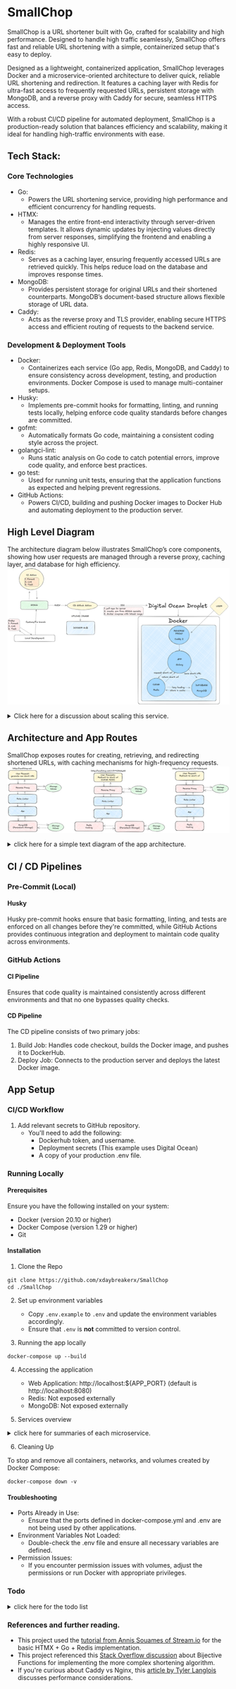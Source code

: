 # SmallChop

SmallChop is a URL shortener built with Go, crafted for scalability and high performance. Designed to handle high traffic seamlessly, SmallChop offers fast and reliable URL shortening with a simple, containerized setup that's easy to deploy.

Designed as a lightweight, containerized application, SmallChop leverages Docker and a microservice-oriented architecture to deliver quick, reliable URL shortening and redirection.
It features a caching layer with Redis for ultra-fast access to frequently requested URLs, persistent storage with MongoDB, and a reverse proxy with Caddy for secure, seamless HTTPS access.

With a robust CI/CD pipeline for automated deployment, SmallChop is a production-ready solution that balances efficiency and scalability, making it ideal for handling high-traffic environments with ease.

## Tech Stack:

### Core Technologies

-   Go:
    -   Powers the URL shortening service, providing high performance and efficient concurrency for handling requests.
-   HTMX:
    -   Manages the entire front-end interactivity through server-driven templates. It allows dynamic updates by injecting values directly from server responses, simplifying the frontend and enabling a highly responsive UI.
-   Redis:
    -   Serves as a caching layer, ensuring frequently accessed URLs are retrieved quickly. This helps reduce load on the database and improves response times.
-   MongoDB:
    -   Provides persistent storage for original URLs and their shortened counterparts. MongoDB’s document-based structure allows flexible storage of URL data.
-   Caddy:
    -   Acts as the reverse proxy and TLS provider, enabling secure HTTPS access and efficient routing of requests to the backend service.

### Development & Deployment Tools

-   Docker:
    -   Containerizes each service (Go app, Redis, MongoDB, and Caddy) to ensure consistency across development, testing, and production environments. Docker Compose is used to manage multi-container setups.
-   Husky:
    -   Implements pre-commit hooks for formatting, linting, and running tests locally, helping enforce code quality standards before changes are committed.
-   gofmt:
    -   Automatically formats Go code, maintaining a consistent coding style across the project.
-   golangci-lint:
    -   Runs static analysis on Go code to catch potential errors, improve code quality, and enforce best practices.
-   go test:
    -   Used for running unit tests, ensuring that the application functions as expected and helping prevent regressions.
-   GitHub Actions:
    -   Powers CI/CD, building and pushing Docker images to Docker Hub and automating deployment to the production server.

## High Level Diagram

The architecture diagram below illustrates SmallChop’s core components, showing how user requests are managed through a reverse proxy, caching layer, and database for high efficiency.
![diagram](./docs/assets/high-level.png)

<details>
<summary>Click here for a discussion about scaling this service.</summary>

In an enterprise environment, SmallChop would typically be deployed with Kubernetes to enable high scalability and manageability. By using Kubernetes, the application could run across multiple pods and nodes, allowing for automatic scaling in response to traffic spikes. This setup would also enable seamless updates and rollbacks through Kubernetes’ built-in deployment strategies, such as rolling updates. Additionally, a load balancer would be essential to distribute incoming traffic evenly across instances, ensuring high availability and minimizing latency. This would also allow easy integration of a more robust secret manager than what is currently implemented in this project.

However, for a project of this scale and purpose, using Kubernetes and a load balancer would be overkill. Instead, SmallChop is deployed using Docker Compose on a single DigitalOcean Droplet, which provides a streamlined, cost-effective environment suitable for demonstration and portfolio purposes. This approach keeps infrastructure simple while showcasing containerized microservices architecture. It maintains the essential components—caching, persistent storage, and reverse proxy—while remaining accessible and manageable for a smaller deployment. This setup can later be adapted to a more advanced Kubernetes environment if needed, making SmallChop flexible and adaptable for future growth.

</details>

## Architecture and App Routes

SmallChop exposes routes for creating, retrieving, and redirecting shortened URLs, with caching mechanisms for high-frequency requests.
![diagram](./docs/assets/routes.png)

<details>
<summary>click here for a simple text diagram of the app architecture.</summary>

## Architecture

```
            +---------------------+
            |     User Requests   |
            +---------------------+
                      |
                      v
         +----------------------------+
         |      URL Shortener API     |
         |        (Go Service)        |
         +----------------------------+
                      |
                      v
  +------------------------------------------+
  |          Caching Layer (Redis)           |
  +------------------------------------------+
                      |
                      v
  +------------------------------------------+
  |       Persistent Storage (MongoDB)       |
  +------------------------------------------+
```

## MVP Architecture

```
            +---------------------+
            |     User Requests   |
            +---------------------+
                      |
                      v
         +----------------------------+
         |      URL Shortener API     |
         |        (Go Service)        |
         +----------------------------+
                      |
                      v
  +------------------------------------------+
  |            Redis as a DB                 |
  +------------------------------------------+
```

</details>

## CI / CD Pipelines

### Pre-Commit (Local)

#### Husky

Husky pre-commit hooks ensure that basic formatting, linting, and tests are enforced on all changes before they're committed, while GitHub Actions provides continuous integration and deployment to maintain code quality across environments.

### GitHub Actions

#### **CI Pipeline**

Ensures that code quality is maintained consistently across different environments and that no one bypasses quality checks.

#### **CD Pipeline**

The CD pipeline consists of two primary jobs:

1. Build Job: Handles code checkout, builds the Docker image, and pushes it to DockerHub.
2. Deploy Job: Connects to the production server and deploys the latest Docker image.

## App Setup

### CI/CD Workflow

1. Add relevant secrets to GitHub repository.
    - You'll need to add the following:
        - Dockerhub token, and username.
        - Deployment secrets (This example uses Digital Ocean)
        - A copy of your production .env file.

### Running Locally

#### Prerequisites

Ensure you have the following installed on your system:

-   Docker (version 20.10 or higher)
-   Docker Compose (version 1.29 or higher)
-   Git

#### Installation

1. Clone the Repo

```
git clone https://github.com/xdaybreakerx/SmallChop
cd ./SmallChop
```

2. Set up environment variables

    - Copy `.env.example` to `.env` and update the environment variables accordingly.
    - Ensure that `.env` is **not** committed to version control.

3. Running the app locally

```
docker-compose up --build
```

4. Accessing the application

    - Web Application: http://localhost:${APP_PORT} (default is http://localhost:8080)
    - Redis: Not exposed externally
    - MongoDB: Not exposed externally

5. Services overview
 <details>
 <summary>click here for summaries of each microservice.</summary>

app Service

-   Build Context: The current directory (contains your application’s Dockerfile)
-   Ports: Exposes port 8080 (or as defined in .env)
-   Depends On: redis, mongo
-   Environment Variables: Loaded from .env

redis Service

-   Image: redis:alpine
-   Command: Starts Redis with a password from .env
-   Environment Variables: Loaded from .env
-   Ports: Not exposed externally

mongo Service

-   Image: mongo:latest
-   Volumes:
    -   mongo-data for persistent storage
-   mongo-user-init.js for initialization
-   Environment Variables: Loaded from .env
-   Ports: Not exposed externally

caddy Service (Production Only)

-   Image: caddy:2.8.4-alpine
-   Ports:
    -   Exposes port 80 for HTTP
    -   Exposes port 443 for HTTPS
-   Volumes:
    -   caddy_data for Caddy data
    -   caddy_config for configuration
-   Caddyfile for server configuration
-   Environment Variables: Loaded from .env

Additional Notes

-   Data Persistence: Volumes are used for MongoDB and Caddy to ensure data persists between container restarts.
-   Environment Variables: Keep the .env file secure, especially in production.
-   Docker Compose Override: The docker-compose.override.yml file is used to customize the Compose configuration for local development.

    </details>

6. Cleaning Up

To stop and remove all containers, networks, and volumes created by Docker Compose:

```
docker-compose down -v
```

#### Troubleshooting

-   Ports Already in Use:
    -   Ensure that the ports defined in docker-compose.yml and .env are not being used by other applications.
-   Environment Variables Not Loaded:
    -   Double-check the .env file and ensure all necessary variables are defined.
-   Permission Issues:
    -   If you encounter permission issues with volumes, adjust the permissions or run Docker with appropriate privileges.

### Todo

<details>
<summary>click here for the todo list</summary>

-   [x] pre commit hooks
-   [x] testing
-   [x] rate limiter
-   [x] persistent storage
-   [x] caching layer
-   [x] cd with github actions
-   [x] deployment
-   [ ] better shortener algo

</details>

### References and further reading.

-   This project used the [tutorial from Annis Souames of Stream.io](https://getstream.io/blog/url-shortener/) for the basic HTMX + Go + Redis implementation. 
-   This project referenced this [Stack Overflow discussion](https://stackoverflow.com/questions/742013/how-do-i-create-a-url-shortener) about Bijective Functions for implementing the more complex shortening algorithm.
-   If you're curious about Caddy vs Nginx, this [article by Tyler Langlois](<(https://blog.tjll.net/reverse-proxy-hot-dog-eating-contest-caddy-vs-nginx/)>) discusses performance considerations.
